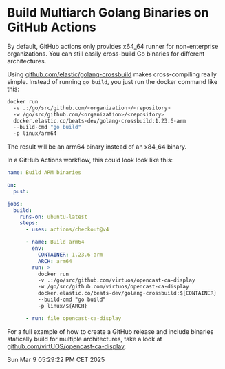 # Build Multiarch Golang Binaries on GitHub Actions

By default, GitHub actions only provides x64\_64 runner for non-enterprise organizations.
You can still easily cross-build Go binaries for different architectures.

Using [github.com/elastic/golang-crossbuild](https://github.com/elastic/golang-crossbuild) makes cross-compiling really simple.
Instead of running `go build`, you just run the docker command like this:

```sh
docker run
  -v .:/go/src/github.com/<organization>/<repository>
  -w /go/src/github.com/<organization>/<repository>
  docker.elastic.co/beats-dev/golang-crossbuild:1.23.6-arm
  --build-cmd "go build"
  -p linux/arm64
```

The result will be an arm64 binary instead of an x84_64 binary.

In a GitHub Actions workflow, this could look look like this:

```yaml
name: Build ARM binaries

on:
  push:

jobs:
  build:
    runs-on: ubuntu-latest
    steps:
      - uses: actions/checkout@v4

      - name: Build arm64
        env:
          CONTAINER: 1.23.6-arm
          ARCH: arm64
        run: >
          docker run
          -v .:/go/src/github.com/virtuos/opencast-ca-display
          -w /go/src/github.com/virtuos/opencast-ca-display
          docker.elastic.co/beats-dev/golang-crossbuild:${CONTAINER}
          --build-cmd "go build"
          -p linux/${ARCH}

      - run: file opencast-ca-display
```

For a full example of how to create a GitHub release
and include binaries statically build for multiple architectures,
take a look at [github.com/virtUOS/opencast-ca-display](https://github.com/virtUOS/opencast-ca-display/blob/0.1.1/.github/workflows/build-release.yml).

<time>
Sun Mar  9 05:29:22 PM CET 2025
</time>
